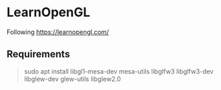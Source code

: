 # LearnOpenGL
Following https://learnopengl.com/

## Requirements
> sudo apt install libgl1-mesa-dev mesa-utils libglfw3 libglfw3-dev libglew-dev glew-utils libglew2.0
